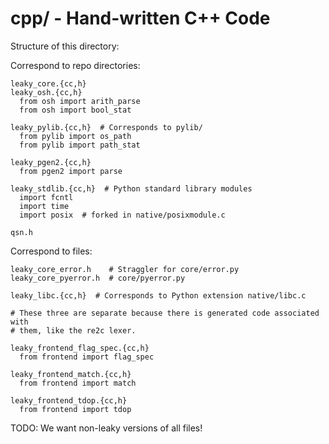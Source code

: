 cpp/ - Hand-written C++ Code
============================

Structure of this directory:

Correspond to repo directories:

    leaky_core.{cc,h}
    leaky_osh.{cc,h}
      from osh import arith_parse
      from osh import bool_stat

    leaky_pylib.{cc,h}  # Corresponds to pylib/
      from pylib import os_path
      from pylib import path_stat

    leaky_pgen2.{cc,h}
      from pgen2 import parse

    leaky_stdlib.{cc,h}  # Python standard library modules
      import fcntl
      import time
      import posix  # forked in native/posixmodule.c

    qsn.h

Correspond to files:

    leaky_core_error.h    # Straggler for core/error.py
    leaky_core_pyerror.h  # core/pyerror.py

    leaky_libc.{cc,h}  # Corresponds to Python extension native/libc.c

    # These three are separate because there is generated code associated with
    # them, like the re2c lexer.

    leaky_frontend_flag_spec.{cc,h}
      from frontend import flag_spec

    leaky_frontend_match.{cc,h}
      from frontend import match

    leaky_frontend_tdop.{cc,h}
      from frontend import tdop

TODO: We want non-leaky versions of all files!
